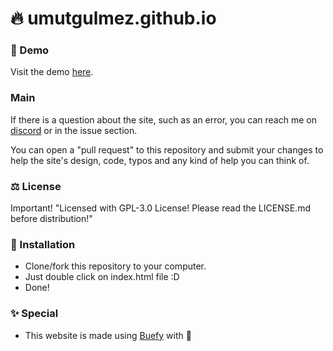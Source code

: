 # 🔥 umutgulmez.github.io

### 🔧 Demo

Visit the demo [here](https://umutgulmez.github.io).

### Main 
 If there is a question about the site, such as an error, you can reach me on [discord](https://discord.com/users/274615370214670336) or in the issue section.
 
 You can open a "pull request" to this repository and submit your changes to help the site's design, code, typos and any kind of help you can think of.
 
### ⚖️ License

Important! "Licensed with GPL-3.0 License! Please read the LICENSE.md before distribution!"

### 📩 Installation

* Clone/fork this repository to your computer.
* Just double click on index.html file :D 
* Done!

### ✨ Special 

* This website is made using [Buefy](https://buefy.org/) with 💙
